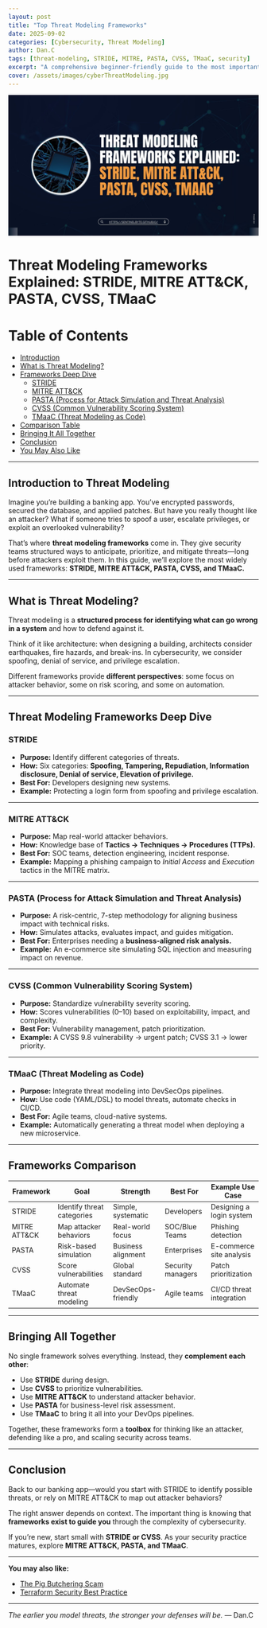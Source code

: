 ```yaml
---
layout: post
title: "Top Threat Modeling Frameworks"
date: 2025-09-02
categories: [Cybersecurity, Threat Modeling]
author: Dan.C
tags: [threat-modeling, STRIDE, MITRE, PASTA, CVSS, TMaaC, security]
excerpt: "A comprehensive beginner-friendly guide to the most important threat modeling frameworks in cybersecurity."
cover: /assets/images/cyberThreatModeling.jpg
---
```

![Cover Image](/assets/images/cyberThreatModeling.jpg)

# Threat Modeling Frameworks Explained: STRIDE, MITRE ATT&CK, PASTA, CVSS, TMaaC

# Table of Contents

- [Introduction](#introduction)
- [What is Threat Modeling?](#what-is-threat-modeling)
- [Frameworks Deep Dive](#frameworks-deep-dive)
  - [STRIDE](#stride)
  - [MITRE ATT&CK](#mitre-attack)
  - [PASTA (Process for Attack Simulation and Threat Analysis)](#pasta-process-for-attack-simulation-and-threat-analysis)
  - [CVSS (Common Vulnerability Scoring System)](#cvss-common-vulnerability-scoring-system)
  - [TMaaC (Threat Modeling as Code)](#tmaac-threat-modeling-as-code)
- [Comparison Table](#comparison-table)
- [Bringing It All Together](#bringing-it-all-together)
- [Conclusion](#conclusion)
- [You May Also Like](#you-may-also-like)

---

## Introduction to Threat Modeling
Imagine you’re building a banking app. You’ve encrypted passwords, secured the database, and applied patches. But have you really thought like an attacker? What if someone tries to spoof a user, escalate privileges, or exploit an overlooked vulnerability?  

That’s where **threat modeling frameworks** come in. They give security teams structured ways to anticipate, prioritize, and mitigate threats—long before attackers exploit them. In this guide, we’ll explore the most widely used frameworks: **STRIDE, MITRE ATT&CK, PASTA, CVSS, and TMaaC.**

---

## What is Threat Modeling?
Threat modeling is a **structured process for identifying what can go wrong in a system** and how to defend against it.  

Think of it like architecture: when designing a building, architects consider earthquakes, fire hazards, and break-ins. In cybersecurity, we consider spoofing, denial of service, and privilege escalation.  

Different frameworks provide **different perspectives**: some focus on attacker behavior, some on risk scoring, and some on automation.

---

## Threat Modeling Frameworks Deep Dive

### STRIDE
- **Purpose:** Identify different categories of threats.  
- **How:** Six categories: **Spoofing, Tampering, Repudiation, Information disclosure, Denial of service, Elevation of privilege.**  
- **Best For:** Developers designing new systems.  
- **Example:** Protecting a login form from spoofing and privilege escalation.  

---

### MITRE ATT&CK
- **Purpose:** Map real-world attacker behaviors.  
- **How:** Knowledge base of **Tactics → Techniques → Procedures (TTPs).**  
- **Best For:** SOC teams, detection engineering, incident response.  
- **Example:** Mapping a phishing campaign to *Initial Access* and *Execution* tactics in the MITRE matrix.  

---

### PASTA (Process for Attack Simulation and Threat Analysis)
- **Purpose:** A risk-centric, 7-step methodology for aligning business impact with technical risks.  
- **How:** Simulates attacks, evaluates impact, and guides mitigation.  
- **Best For:** Enterprises needing a **business-aligned risk analysis.**  
- **Example:** An e-commerce site simulating SQL injection and measuring impact on revenue.  

---

### CVSS (Common Vulnerability Scoring System)
- **Purpose:** Standardize vulnerability severity scoring.  
- **How:** Scores vulnerabilities (0–10) based on exploitability, impact, and complexity.  
- **Best For:** Vulnerability management, patch prioritization.  
- **Example:** A CVSS 9.8 vulnerability → urgent patch; CVSS 3.1 → lower priority.  

---

### TMaaC (Threat Modeling as Code)
- **Purpose:** Integrate threat modeling into DevSecOps pipelines.  
- **How:** Use code (YAML/DSL) to model threats, automate checks in CI/CD.  
- **Best For:** Agile teams, cloud-native systems.  
- **Example:** Automatically generating a threat model when deploying a new microservice.  

---

## Frameworks Comparison

| Framework   | Goal                        | Strength              | Best For          | Example Use Case              |
|-------------|-----------------------------|-----------------------|------------------|-------------------------------|
| STRIDE      | Identify threat categories  | Simple, systematic    | Developers       | Designing a login system      |
| MITRE ATT&CK| Map attacker behaviors      | Real-world focus      | SOC/Blue Teams   | Phishing detection            |
| PASTA       | Risk-based simulation       | Business alignment    | Enterprises      | E-commerce site analysis      |
| CVSS        | Score vulnerabilities       | Global standard       | Security managers| Patch prioritization          |
| TMaaC       | Automate threat modeling    | DevSecOps-friendly    | Agile teams      | CI/CD threat integration      |

---

## Bringing All Together
No single framework solves everything. Instead, they **complement each other**:  
- Use **STRIDE** during design.  
- Use **CVSS** to prioritize vulnerabilities.  
- Use **MITRE ATT&CK** to understand attacker behavior.  
- Use **PASTA** for business-level risk assessment.  
- Use **TMaaC** to bring it all into your DevOps pipelines.  

Together, these frameworks form a **toolbox** for thinking like an attacker, defending like a pro, and scaling security across teams.  

---

## Conclusion
Back to our banking app—would you start with STRIDE to identify possible threats, or rely on MITRE ATT&CK to map out attacker behaviors?  

The right answer depends on context. The important thing is knowing that **frameworks exist to guide you** through the complexity of cybersecurity.  

If you’re new, start small with **STRIDE or CVSS**. As your security practice matures, explore **MITRE ATT&CK, PASTA, and TMaaC**.

---

**You may also like:**

* [The Pig Butchering Scam](https://sentinelbyte.github.io/social-engineering/the-pig-butchering-scams/)
* [Terraform Security Best Practice](https://sentinelbyte.github.io/terraform/terraform-security-best-practice/)

---

*The earlier you model threats, the stronger your defenses will be.*
— Dan.C

```
